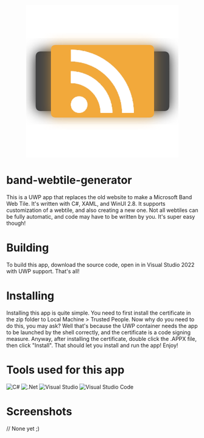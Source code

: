 <p align="center">
  <img src="https://github.com/Pdawg-bytes/band-webtile-generator/blob/main/MS%20Band%20WebTile%20Generator/Assets/webtile_gen_icon.png">
</p>

# band-webtile-generator
This is a UWP app that replaces the old website to make a Microsoft Band Web Tile. It's written with C#, XAML, and WinUI 2.8. It supports customization of a webtile, and also creating a new one. Not all webtiles can be fully automatic, and code may have to be written by you. It's super easy though!

# Building
To build this app, download the source code, open in in Visual Studio 2022 with UWP support. That's all! 

# Installing
Installing this app is quite simple. You need to first install the certificate in the zip folder to Local Machine > Trusted People. Now why do you need to do this, you may ask? Well that's because the UWP container needs the app to be launched by the shell correctly, and the certificate is a code signing measure. Anyway, after installing the certificate, double click the .APPX file, then click "Install". That should let you install and run the app! Enjoy!

# Tools used for this app

![C#](https://img.shields.io/badge/c%23-%23239120.svg?style=for-the-badge&logo=c-sharp&logoColor=white) ![.Net](https://img.shields.io/badge/.NET-5C2D91?style=for-the-badge&logo=.net&logoColor=white) ![Visual Studio](https://img.shields.io/badge/Visual%20Studio-5C2D91.svg?style=for-the-badge&logo=visual-studio&logoColor=white) ![Visual Studio Code](https://img.shields.io/badge/Visual%20Studio%20Code-0078d7.svg?style=for-the-badge&logo=visual-studio-code&logoColor=white)

# Screenshots
// None yet ;)
